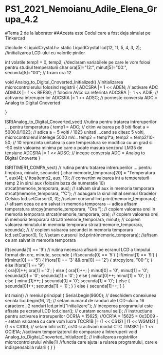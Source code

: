 # PS1_2021_Nemoianu_Adile_Elena_Grupa_4.2
#Tema 2 de la laborator
#AAcesta este Codul care a fost deja simulat pe Tinkercad

#include <LiquidCrystal.h>
static LiquidCrystal lcd(12, 11, 5, 4, 3, 2); //initializarea LCD-ului cu valorile pinilor

int volatile temp1 = 0, temp2; //declaram variabilele pe care le vom folosi pentru studiul temperaturii
char ora[5]="12:", minut[5]="00:", secunda[5]="00"; // fixam ora 12

void Analog_to_Digital_Cnoverted_Initialized() //initializarea microcontrolerului folosind registrii 
{
	ADCSRA |= 1 << ADEN;   // activare ADC
  	ADMUX |= 1 << REFS0;   // folosim AVcc ca referinta
	ADCSRA |= 1 << ADIE;   // activarea intreruperilor 
  	ADCSRA |= 1 << ADSC;   // porneste conversia ADC = Analog to Digital Cnoverted

}

ISR(Analog_to_Digital_Cnoverted_vect)  //rutina pentru tratarea intreruperilor ... pentru temperatura
{
  temp1 = ADC;               // citim valoarea pe 8 biti
  float a = 5000.0/1023;    // adica a = 5 volti / 1023 unitati  ...cand se citesc 5 volti, microcontrolerul intelege 5000 mV... 
  temp2 = temp1*a;
  temp2 = temp2/10-50;      // 10 reprezinta unitatea la care temperatura se modifica cu un grad si -50 este valoarea minima pe care o poate masura senzorul LM35 de tensiune
  ADCSRA |= 1 << ADSC;     // incepe conversia ADC = Analog to Digital Cnoverte
}

ISR(TIMER1_COMPA_vect) // rutina pentru tratarea intreruperilor ... pentru timp(ora, minute, secunde)
{
  char memorie_temporara[20] = "Temperatura ", aux[4]; //
  itoa(temp2, aux, 10); // convertim valoarea int a temperaturii temp 2 in sirul aux (folosim baza de numeratie 10)
  strcat(memorie_temporara, aux); // salvam sirul aux in memoria temporara
  strcat(memorie_temporara, "'C"); // adaugam la sirul initial semnul Gradelor Celsius
  lcd.setCursor(0, 0); //setam cursorul 
  lcd.print(memorie_temporara); // afisam ceea ce am salvat in memoria temporara -- adica afisam temperatura 
  strcpy(memorie_temporara, "Ora ");  // copiem valoarea orei in memoria temporara
  strcat(memorie_temporara, ora);  // copiem valoarea orei in memoria temporara
  strcat(memorie_temporara, minut); // copiem valoarea minutului in memoria temporara
  strcat(memorie_temporara, secunda); // // copiem valoarea secundei in memoria temporara
  lcd.setCursor(0, 1); //setam cursorul
  lcd.print(memorie_temporara); //afisam ce am salvat in memoria temporara
  
  if(secunda[1] == '9')    // rutina necesara afisarii pe ecranul LCD a timpului format din ore, minute, secunde
  {
    if(secunda[0] == '5')
    {
      if(minut[1] == '9')
      {
        if(minut[0] == '5')
        {
          if(ora[1] == '3' && ora[0] == '2')
          {
            strcpy(ora, "00:");
          }
          else if(ora[1] == '9')	
          {
            ora[0]++;
            ora[1] = '0';
          }
          else
          {
            ora[1]++;
          }
          minut[0] = '0';
          minut[1] = '0';
          secunda[0] = '0';
          secunda[1] = '0';
        }
        else
        {
          minut[0]++;
          minut[1] = '0';
        }
      }
      else
      {
       minut[1]++;
      }
      secunda[0] = '0';
      secunda[1] = '0';
    }
    else
    {
      secunda[0]++;
      secunda[1] = '0';
    }
  }
  else
  {
    secunda[1]++;
  }
}


int main()      // meniul principal
{
  Serial.begin(9600);  // deschidem conexiunea seriala
  lcd.begin(16, 2); // setam numarul de randuri ale LCD-ului = 16 caractere , 2 randuri
  lcd.print("Initializare"); // inceperea programului este afisata pe ecranul LCD
  lcd.clear(); // curatam ecranul
  sei(); // instrucțiune pentru activarea intreruperilor
  OCR1A = 15625; //OCR1A = 15625 = 0x3D09 -- setam valoarea cu care vom lucra
  TCCR1B |= (1 << CS12) | (1 << WGM12) | (1 << CS10); // setam bitii cs12, cs10 si activam modul CTC
  TIMSK1 |= 1 << OCIE1A; //activam temporizatorul de comparare a întreruperii
  void Analog_to_Digital_Cnoverted_Initialized(); // initializarea registriilor microcontrolerului
  while(1) //functia care ajuta la rularea programului, care e indispensabila rularii
  {
  }
}
